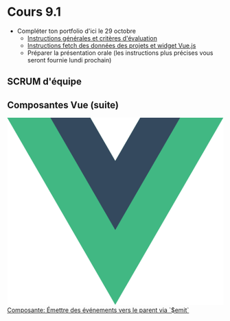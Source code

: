 # Cours 9.1

<!-- 27 octobre-->



- Compléter ton portfolio d'ici le 29 octobre
  - [Instructions générales et critères d'évaluation](./projets/portfolio.md)
  - [Instructions fetch des données des projets et widget Vue.js](./projets/portfolio-instructions-fecth-vue.md)
  - Préparer la présentation orale (les instructions plus précises vous seront fournie lundi prochain)



<!-- 
Tailwind : cadriciel CSS
-->

## SCRUM d'équipe

## Composantes Vue (suite)

<div class="class-content-link">
  <img src="./vue/assets/logo-vue.svg">
  <a href="./vue/emit.html">Composante: Émettre des événements vers le parent via `$emit`</a>
</div>



<!--
TUTEUR MOMO-BOT
<button class="btn-open-modal place-bottom-right" data-modal="momobot">🤖</button>

<div class="modal" id="modal-momobot">
  <div class="modal-content">
    <span class="close">&times;</span>
    <iframe src="https://tuteur-ai-web5.netlify.app" width="100%" style="width: 100%; height: 80vh;"></iframe>
  </div>
</div>
-->